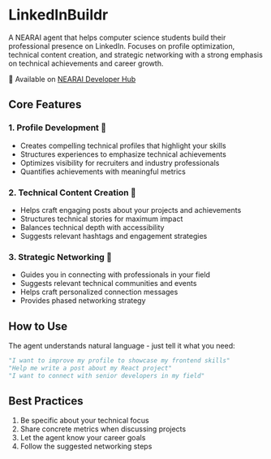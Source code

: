 # LinkedInBuildr

A NEARAI agent that helps computer science students build their professional presence on LinkedIn. Focuses on profile optimization, technical content creation, and strategic networking with a strong emphasis on technical achievements and career growth.

🔗 Available on [NEARAI Developer Hub](https://app.near.ai/agents/itbelikethat.near/linkedinBuildr/latest)

## Core Features

### 1. Profile Development 📝
- Creates compelling technical profiles that highlight your skills
- Structures experiences to emphasize technical achievements
- Optimizes visibility for recruiters and industry professionals
- Quantifies achievements with meaningful metrics

### 2. Technical Content Creation 📱
- Helps craft engaging posts about your projects and achievements
- Structures technical stories for maximum impact
- Balances technical depth with accessibility
- Suggests relevant hashtags and engagement strategies

### 3. Strategic Networking 🤝
- Guides you in connecting with professionals in your field
- Suggests relevant technical communities and events
- Helps craft personalized connection messages
- Provides phased networking strategy

## How to Use

The agent understands natural language - just tell it what you need:

```python
"I want to improve my profile to showcase my frontend skills"
"Help me write a post about my React project"
"I want to connect with senior developers in my field"
```

## Best Practices

1. Be specific about your technical focus
2. Share concrete metrics when discussing projects
3. Let the agent know your career goals
4. Follow the suggested networking steps
